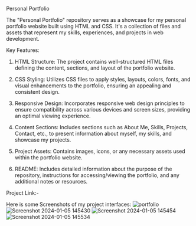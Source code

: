 Personal Portfolio

The "Personal Portfolio" repository serves as a showcase for my personal portfolio website built using HTML and CSS. It's a collection of files and assets that represent my skills, experiences, and projects in web development.

Key Features:

1. HTML Structure: The project contains well-structured HTML files defining the content, sections, and layout of the portfolio website.

2. CSS Styling: Utilizes CSS files to apply styles, layouts, colors, fonts, and visual enhancements to the portfolio, ensuring an appealing and consistent design.

3. Responsive Design: Incorporates responsive web design principles to ensure compatibility across various devices and screen sizes, providing an optimal viewing experience.

4. Content Sections: Includes sections such as About Me, Skills, Projects, Contact, etc., to present information about myself, my skills, and showcase my projects.

5. Project Assets: Contains images, icons, or any necessary assets used within the portfolio website.

6. README: Includes detailed information about the purpose of the repository, instructions for accessing/viewing the portfolio, and any additional notes or resources.

Project Link:- 

Here is some Screenshots of my project interfaces:
![portfolio](https://github.com/adarshkumar06/personal_portfolio/assets/154667153/eace7201-9d7b-479a-8cce-99f2ec506e60)
![Screenshot 2024-01-05 145430](https://github.com/adarshkumar06/personal_portfolio/assets/154667153/c8f92d10-eef1-46be-a96b-2c696e0ecb3d)
![Screenshot 2024-01-05 145454](https://github.com/adarshkumar06/personal_portfolio/assets/154667153/36c135ef-44ec-4f57-9ff2-e7a82325f350)
![Screenshot 2024-01-05 145534](https://github.com/adarshkumar06/personal_portfolio/assets/154667153/9d6210f2-e20a-4f4e-9b8d-d0447b4f9b4a)



